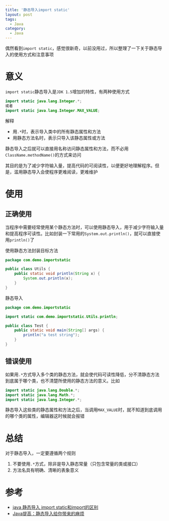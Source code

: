 ```yaml
---
title: '静态导入import static'
layout: post
tags:
  - Java
category: 
  - Java
---
```


偶然看到`import static`，感觉很新奇，以前没用过，所以整理了一下关于静态导入的使用方式和注意事项

<!-- more -->

# 意义

`import static`静态导入是`JDK 1.5`增加的特性，有两种使用方式
```java
import static java.lang.Integer.*;
或者
import static java.lang.Integer.MAX_VALUE;
```

解释
* 用`.*`时，表示导入类中的所有静态属性和方法
* 用静态方法名时，表示只导入该静态属性或方法

静态导入之后就可以直接用名称访问静态属性和方法，而不必用`ClassName.methodName()`的方式来访问

其目的是为了减少字符输入量，提高代码的可阅读性，以便更好地理解程序。但是，滥用静态导入会使程序更难阅读，更难维护

# 使用

## 正确使用

当程序中需要经常使用某个静态方法时，可以使用静态导入，用于减少字符输入量和提高程序可读性。比如封装一下常用的`System.out.println()`，就可以直接使用`println()`了

使用静态方法封装目标方法
```java
package com.demo.importstatic

public class Utils {
    public static void println(String x) {
        System.out.println(x);
    }
}
```

静态导入
```java
package com.demo.importstatic

import static com.demo.importstatic.Utils.println;

public class Test {
    public static void main(String[] args) {
        println("a test string");
    }
}
```

## 错误使用

如果用`.*`方式导入多个类的静态方法，就会使代码可读性降低，分不清静态方法到底属于哪个类，也不清楚所使用的静态方法的意义。比如
```java
import static java.lang.Double.*; 
import static java.lang.Math.*; 
import static java.lang.Integer.*; 
```

静态导入这些类的静态属性和方法之后，当调用`MAX_VALUE`时，就不知道到底调用的哪个类的属性，编辑器这时候就会报错

# 总结

对于静态导入，一定要遵循两个规则
1. 不要使用`.*`方式，除非是导入静态常量（只包含常量的类或接口）
2. 方法名具有明确、清晰的表象意义

# 参考

* [java 静态导入 import static和import的区别](http://webcache.googleusercontent.com/search?q=cache:http://864343928.iteye.com/blog/2093663)
* [Java提高：静态导入给你带来的麻烦](https://blog.csdn.net/p106786860/article/details/9297783)